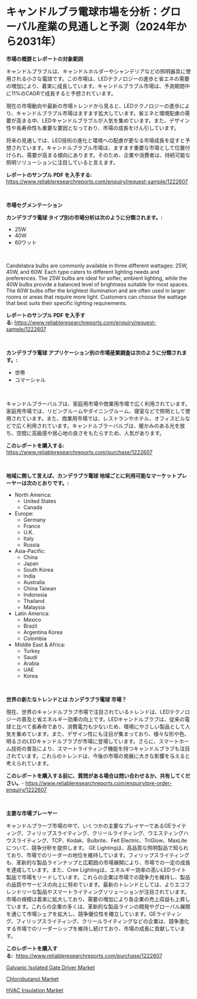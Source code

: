 <p><h1>キャンドルブラ電球市場を分析：グローバル産業の見通しと予測（2024年から2031年）</h1></p><p><strong>市場の概要とレポートの対象範囲</strong></p>
<p><p>キャンドルブラブルは、キャンドルホルダーやシャンデリアなどの照明器具に使用される小さな電球です。この市場は、LEDテクノロジーの進歩と省エネの需要の増加により、着実に成長しています。キャンドルブラブル市場は、予測期間中に11%のCAGRで成長すると予想されています。</p><p>現在の市場動向や最新の市場トレンドから見ると、LEDテクノロジーの進歩により、キャンドルブラブル市場はますます拡大しています。省エネと環境配慮の需要が高まる中、LEDキャンドルブラブルが人気を集めています。また、デザイン性や長寿命性も重要な要因となっており、市場の成長をけん引しています。</p><p>将来の見通しでは、LED技術の進化と環境への配慮が更なる市場成長を促すと予想されています。キャンドルブラブル市場は、ますます重要な市場として位置付けられ、需要が高まる傾向にあります。そのため、企業や消費者は、持続可能な照明ソリューションに注目していると言えます。</p></p>
<p><strong>レポートのサンプル PDF を入手する:</strong> <a href="https://www.reliableresearchreports.com/enquiry/request-sample/1222607">https://www.reliableresearchreports.com/enquiry/request-sample/1222607</a></p>
<p>&nbsp;</p>
<p><strong>市場セグメンテーション</strong></p>
<p><strong>カンデラブラ電球 タイプ別の市場分析は次のように分類されます。:</strong></p>
<p><ul><li>25W</li><li>40W</li><li>60ワット</li></ul></p>
<p>&nbsp;</p>
<p><p>Candelabra bulbs are commonly available in three different wattages: 25W, 40W, and 60W. Each type caters to different lighting needs and preferences. The 25W bulbs are ideal for softer, ambient lighting, while the 40W bulbs provide a balanced level of brightness suitable for most spaces. The 60W bulbs offer the brightest illumination and are often used in larger rooms or areas that require more light. Customers can choose the wattage that best suits their specific lighting requirements.</p></p>
<p><strong>レポートのサンプル PDF を入手する:</strong>&nbsp;<a href="https://www.reliableresearchreports.com/enquiry/request-sample/1222607">https://www.reliableresearchreports.com/enquiry/request-sample/1222607</a></p>
<p>&nbsp;</p>
<p><strong> カンデラブラ電球 アプリケーション別の市場産業調査は次のように分類されます。:</strong></p>
<p><ul><li>世帯</li><li>コマーシャル</li></ul></p>
<p>&nbsp;</p>
<p><p>キャンドルブラーバルブは、家庭用市場や商業用市場で広く利用されています。家庭用市場では、リビングルームやダイニングルーム、寝室などで照明として使用されています。また、商業用市場では、レストランやホテル、オフィスビルなどで広く利用されています。キャンドルブラーバルブは、暖かみのある光を放ち、空間に高級感や居心地の良さをもたらすため、人気があります。</p></p>
<p><strong>このレポートを購入する:</strong>&nbsp; <a href="https://www.reliableresearchreports.com/purchase/1222607">https://www.reliableresearchreports.com/purchase/1222607</a></p>
<p>&nbsp;</p>
<p><strong>地域に関して言えば、カンデラブラ電球 地域ごとに利用可能なマーケットプレーヤーは次のとおりです。:</strong></p>
<p><ul>
    <li>
        North America:
        <ul>
            <li>United States</li>
            <li>Canada</li>
        </ul>
    </li>
    <li>
        Europe:
        <ul>
            <li>Germany</li>
            <li>France</li>
            <li>U.K.</li>
            <li>Italy</li>
            <li>Russia</li>
        </ul>
    </li>
    <li>
        Asia-Pacific:
        <ul>
            <li>China</li>
            <li>Japan</li>
            <li>South Korea</li>
            <li>India</li>
            <li>Australia</li>
            <li>China Taiwan</li>
            <li>Indonesia</li>
            <li>Thailand</li>
            <li>Malaysia</li>
        </ul>
    </li>
    <li>
        Latin America:
        <ul>
            <li>Mexico</li>
            <li>Brazil</li>
            <li>Argentina Korea</li>
            <li>Colombia</li>
        </ul>
    </li>
    <li>
        Middle East & Africa:
        <ul>
            <li>Turkey</li>
            <li>Saudi</li>
            <li>Arabia</li>
            <li>UAE</li>
            <li>Korea</li>
        </ul>
    </li>
    </ul></p>
<p>&nbsp;</p>
<p><strong>世界の新たなトレンドとは カンデラブラ電球 市場？</strong></p>
<p><p>現在、世界のキャンドルブラブ市場で注目されているトレンドは、LEDテクノロジーの普及と省エネルギー効果の向上です。LEDキャンドルブラブは、従来の電球と比べて長寿命であり、消費電力も少ないため、環境にやさしい製品として人気を集めています。また、デザイン性にも注目が集まっており、様々な形や色、明るさのLEDキャンドルブラブが市場に登場しています。さらに、スマートホーム技術の普及により、スマートライティング機能を持つキャンドルブラブも注目されています。これらのトレンドは、今後の市場の発展に大きな影響を与えると考えられています。</p></p>
<p><strong>このレポートを購入する前に、質問がある場合は問い合わせるか、共有してください。</strong>- <a href="https://www.reliableresearchreports.com/enquiry/pre-order-enquiry/1222607">https://www.reliableresearchreports.com/enquiry/pre-order-enquiry/1222607</a></p>
<p>&nbsp;</p>
<p><strong>主要な市場プレーヤー</strong></p>
<p><p>キャンドルブラーブ市場の中で、いくつかの主要なプレイヤーであるGEライティング、フィリップスライティング、クリールライティング、ウエスティングハウスライティング、TCP、Kodak、Bulbrite、Feit Electric、TriGlow、MaxLiteについて、競争分析を提供します。 GE Lightingは、高品質な照明製品で知られており、市場でのリーダーの地位を維持しています。フィリップスライティングも、革新的な製品ラインナップと広範囲の市場展開により、市場での一定の成長を達成しています。また、Cree Lightingは、エネルギー効率の高いLEDライト製品で市場をリードしています。これらの企業は市場での競争力を維持し、製品の品質やサービスの向上に努めています。最新のトレンドとしては、よりエコフレンドリーな製品やスマートライティングソリューションが注目されています。市場の規模は着実に拡大しており、需要の増加により各企業の売上収益も上昇しています。これらの企業の多くは、革新的な製品ラインの開発やグローバル展開を通じて市場シェアを拡大し、競争優位性を確立しています。GEライティング、フィリップスライティング、クリールライティングなどの企業は、競争激化する市場でのリーダーシップを維持し続けており、市場の成長に貢献しています。</p></p>
<p><strong>このレポートを購入する:</strong>&nbsp;&nbsp;<a href="https://www.reliableresearchreports.com/purchase/1222607">https://www.reliableresearchreports.com/purchase/1222607</a></p>
<p><p><a href="https://github.com/singletonthaxterkelliehr2df/Market-Research-Report-List-1/blob/main/galvanic-isolated-gate-driver-market.md">Galvanic Isolated Gate Driver Market</a></p><p><a href="https://gentle-editor-9db.notion.site/Chlorobutanol-Market-Size-2024-2031-Global-Industrial-Analysis-Key-Geographical-Regions-Market-S-868d715c78d448d8bfa9630b061eb606">Chlorobutanol Market</a></p><p><a href="https://frill-swim-3cd.notion.site/HVAC-Insulation-Market-Challenges-Opportunities-and-Growth-Drivers-and-Major-Market-Players-forec-34630aa66c22448ebaa72c1b4249413c">HVAC Insulation Market</a></p></p>